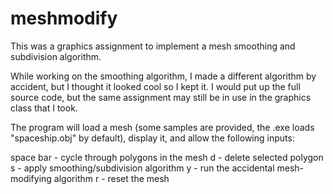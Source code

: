 meshmodify
========

This was a graphics assignment to implement a mesh smoothing and subdivision
algorithm. 

While working on the smoothing algorithm, I made a different algorithm by accident,
but I thought it looked cool so I kept it. I would put up the full source code, but the 
same assignment may still be in use in the graphics class that I took.

The program will load a mesh (some samples are provided, the .exe loads 
"spaceship.obj" by default), display it, and allow the following inputs:

space bar - cycle through polygons in the mesh
d - delete selected polygon
s - apply smoothing/subdivision algorithm
y - run the accidental mesh-modifying algorithm
r - reset the mesh
